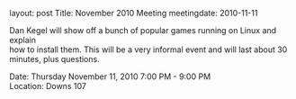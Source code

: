 layout: post
Title: November 2010 Meeting
meetingdate: 2010-11-11

Dan Kegel will show off a bunch of popular games running on Linux and explain  
how to install them. This will be a very informal event and will last about 30 
minutes, plus questions.                                                       
                                                                             
Date: Thursday November 11, 2010 7:00 PM - 9:00 PM                               
Location: Downs 107                                         
